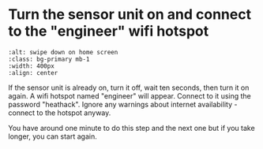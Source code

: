 # Turn the sensor unit on and connect to the "engineer" wifi hotspot

```{image} engineer-network.png
:alt: swipe down on home screen
:class: bg-primary mb-1
:width: 400px
:align: center
```

If the sensor unit is already on, turn it off, wait ten seconds, then turn it on again.  A wifi hotspot named "engineer" will appear.  Connect to it using the password "heathack".  Ignore any warnings about internet availability - connect to the hotspot anyway.

You have around one minute to do this step and the next one but if you take longer, you can start again.  